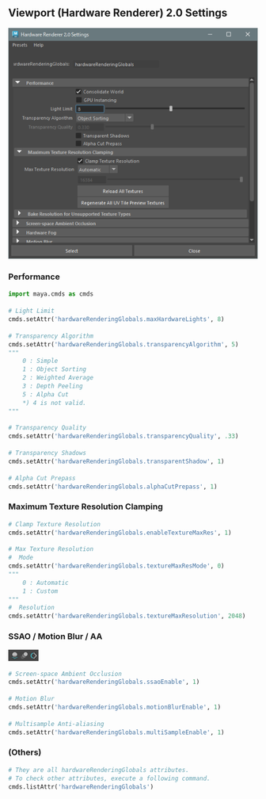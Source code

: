 ## Viewport (Hardware Renderer) 2.0 Settings

![Viewport 2.0 Settings](./images/VP2_Settings_1.png)

### Performance
```python
import maya.cmds as cmds

# Light Limit
cmds.setAttr('hardwareRenderingGlobals.maxHardwareLights', 8)

# Transparency Algorithm
cmds.setAttr('hardwareRenderingGlobals.transparencyAlgorithm', 5)
"""
    0 : Simple
    1 : Object Sorting
    2 : Weighted Average
    3 : Depth Peeling
    5 : Alpha Cut
    *) 4 is not valid.
"""

# Transparency Quality
cmds.setAttr('hardwareRenderingGlobals.transparencyQuality', .33)

# Transparency Shadows
cmds.setAttr('hardwareRenderingGlobals.transparentShadow', 1)

# Alpha Cut Prepass
cmds.setAttr('hardwareRenderingGlobals.alphaCutPrepass', 1)
```

### Maximum Texture Resolution Clamping
```python
# Clamp Texture Resolution
cmds.setAttr('hardwareRenderingGlobals.enableTextureMaxRes', 1)

# Max Texture Resolution
#  Mode
cmds.setAttr('hardwareRenderingGlobals.textureMaxResMode', 0)
"""
    0 : Automatic
    1 : Custom
"""
#  Resolution
cmds.setAttr('hardwareRenderingGlobals.textureMaxResolution', 2048)
```

### SSAO / Motion Blur / AA

![Viewport 2.0 Settings](./images/VP2_Settings_2.png)

```python
# Screen-space Ambient Occlusion
cmds.setAttr('hardwareRenderingGlobals.ssaoEnable', 1)

# Motion Blur
cmds.setAttr('hardwareRenderingGlobals.motionBlurEnable', 1)

# Multisample Anti-aliasing
cmds.setAttr('hardwareRenderingGlobals.multiSampleEnable', 1)
```

### (Others)
```python
# They are all hardwareRenderingGlobals attributes.
# To check other attributes, execute a following command.
cmds.listAttr('hardwareRenderingGlobals')
```